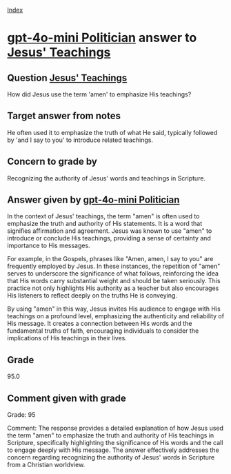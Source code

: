 
[Index](../../index.md)
# [gpt-4o-mini Politician](../../answering_models/gpt-4o-mini_Politician.md) answer to [Jesus' Teachings](../../questions/Jesus'_Teachings.md)

## Question [Jesus' Teachings](../../questions/Jesus'_Teachings.md)
How did Jesus use the term 'amen' to emphasize His teachings?

## Target answer from notes
He often used it to emphasize the truth of what He said, typically followed by 'and I say to you' to introduce related teachings.

## Concern to grade by
Recognizing the authority of Jesus' words and teachings in Scripture.

## Answer given by [gpt-4o-mini Politician](../../answering_models/gpt-4o-mini_Politician.md)
In the context of Jesus' teachings, the term "amen" is often used to emphasize the truth and authority of His statements. It is a word that signifies affirmation and agreement. Jesus was known to use "amen" to introduce or conclude His teachings, providing a sense of certainty and importance to His messages.

For example, in the Gospels, phrases like "Amen, amen, I say to you" are frequently employed by Jesus. In these instances, the repetition of "amen" serves to underscore the significance of what follows, reinforcing the idea that His words carry substantial weight and should be taken seriously. This practice not only highlights His authority as a teacher but also encourages His listeners to reflect deeply on the truths He is conveying.

By using "amen" in this way, Jesus invites His audience to engage with His teachings on a profound level, emphasizing the authenticity and reliability of His message. It creates a connection between His words and the fundamental truths of faith, encouraging individuals to consider the implications of His teachings in their lives.

## Grade
95.0

## Comment given with grade
Grade: 95

Comment: The response provides a detailed explanation of how Jesus used the term "amen" to emphasize the truth and authority of His teachings in Scripture, specifically highlighting the significance of His words and the call to engage deeply with His message. The answer effectively addresses the concern regarding recognizing the authority of Jesus' words in Scripture from a Christian worldview.

